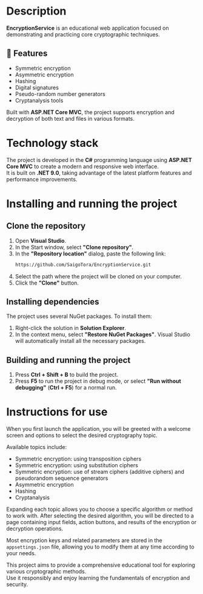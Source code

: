 # Description
**EncryptionService** is an educational web application focused on demonstrating and practicing core cryptographic techniques.

## 🔐 Features

- Symmetric encryption  
- Asymmetric encryption  
- Hashing  
- Digital signatures  
- Pseudo-random number generators
- Cryptanalysis tools

Built with **ASP.NET Core MVC**, the project supports encryption and decryption of both text and files in various formats.

# Technology stack
The project is developed in the **C#** programming language using **ASP.NET Core MVC** to create a modern and responsive web interface.  
It is built on **.NET 9.0**, taking advantage of the latest platform features and performance improvements.

# Installing and running the project

## Clone the repository
1. Open **Visual Studio**.
2. In the Start window, select **"Clone repository"**.
3. In the **"Repository location"** dialog, paste the following link:
   ```bash
   https://github.com/SaigoTora/EncryptionService.git
   ```
4. Select the path where the project will be cloned on your computer.
5. Click the **"Clone"** button.

## Installing dependencies
The project uses several NuGet packages. To install them:
1. Right-click the solution in **Solution Explorer**.
2. In the context menu, select **"Restore NuGet Packages"**. Visual Studio will automatically install all the necessary packages.

## Building and running the project
1. Press **Ctrl + Shift + B** to build the project.
2. Press **F5** to run the project in debug mode, or select **"Run without debugging"** (**Ctrl + F5**) for a normal run.

# Instructions for use

When you first launch the application, you will be greeted with a welcome screen and options to select the desired cryptography topic.

Available topics include:

- Symmetric encryption: using transposition ciphers  
- Symmetric encryption: using substitution ciphers  
- Symmetric encryption: use of stream ciphers (additive ciphers) and pseudorandom sequence generators  
- Asymmetric encryption  
- Hashing  
- Cryptanalysis  

Expanding each topic allows you to choose a specific algorithm or method to work with. After selecting the desired algorithm, you will be directed to a page containing input fields, action buttons, and results of the encryption or decryption operations.

Most encryption keys and related parameters are stored in the `appsettings.json` file, allowing you to modify them at any time according to your needs.

This project aims to provide a comprehensive educational tool for exploring various cryptographic methods.  
Use it responsibly and enjoy learning the fundamentals of encryption and security.
